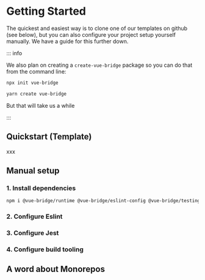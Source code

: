 # Getting Started

The quickest and easiest way is to clone one of our templates on github (see below), but you can also configure your project setup yourself manually. We have a guide for this further down.

::: info 

We also plan on creating a `create-vue-bridge` package so you can do that from the command line:

```bash
npx init vue-bridge

yarn create vue-bridge
```

But that will take us a while

:::

## Quickstart (Template)

xxx

## Manual setup

### 1. Install dependencies

```bash
npm i @vue-bridge/runtime @vue-bridge/eslint-config @vue-bridge/testing
```

### 2. Configure Eslint

### 3. Configure Jest

### 4. Configure build tooling


## A word about Monorepos

